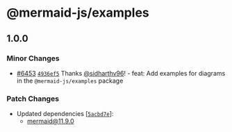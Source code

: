 # @mermaid-js/examples

## 1.0.0

### Minor Changes

- [#6453](https://github.com/mermaid-js/mermaid/pull/6453) [`4936ef5`](https://github.com/mermaid-js/mermaid/commit/4936ef5c306d2f892cca9a95a5deac4af6d4882b) Thanks [@sidharthv96](https://github.com/sidharthv96)! - feat: Add examples for diagrams in the `@mermaid-js/examples` package

### Patch Changes

- Updated dependencies [[`5acbd7e`](https://github.com/mermaid-js/mermaid/commit/5acbd7e762469d9d89a9c77faf6617ee13367f3a)]:
  - mermaid@11.9.0
